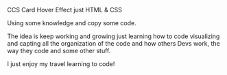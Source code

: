 CCS Card Hover Effect just HTML & CSS

Using some knowledge and copy some code.

The idea is keep working and growing just learning how to code visualizing and capting all the organization of the code and how others Devs work, the way they code and some other stuff.

I just enjoy my travel learning to code!
